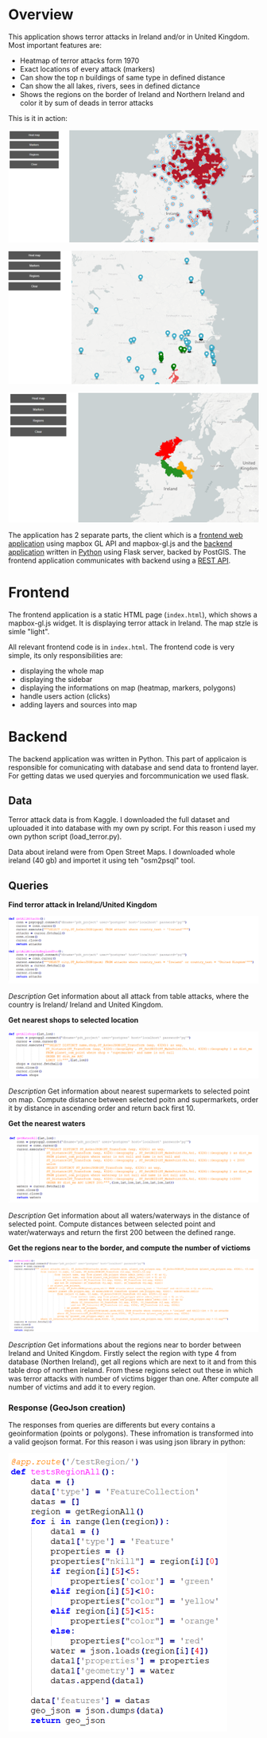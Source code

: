 # Overview

This application shows terror attacks in Ireland and/or in United Kingdom. Most important features are:
- Heatmap of terror attacks form 1970
- Exact locations of every attack (markers)
- Can show the top n buildings of same type in defined distance
- Can show the all lakes, rivers, sees in defined dictance
- Shows the regions on the border of Ireland and Northern Ireland and color it by sum of deads in terror attacks

This is it in action:

![Screenshot](heatmap.png)

![Screenshot](markers.png)

![Screenshot](regions.png)

The application has 2 separate parts, the client which is a [frontend web application](#frontend) using mapbox GL API and mapbox-gl.js and the [backend application](#backend) written in [Python](https://www.python.org/) using Flask server, backed by PostGIS. The frontend application communicates with backend using a [REST API](#api).

# Frontend

The frontend application is a static HTML page (`index.html`), which shows a mapbox-gl.js widget. It is displaying terror attack in Ireland. The map stzle is simle "light". 

All relevant frontend code is in `index.html`.
The frontend code is very simple, its only responsibilities are:
- displaying the whole map
- displaying the sidebar
- displaying the informations on map (heatmap, markers, polygons)
- handle users action (clicks)
- adding layers and sources into map

# Backend

The backend application was written in Python. This part of applicaion is responsible for comunicating with database and send data to frontend layer. For getting datas we used queryies and forcommunication we used flask.

## Data

Terror attack data is from Kaggle. I downloaded the full dataset and uplouaded it into database with my own py script. For this reason i used my own python script (load_terror.py).

Data about ireland were from Open Street Maps. I downloaded whole ireland (40 gb) and importet it using teh "osm2psql" tool.

## Queries

**Find terror attack in Ireland/United Kingdom**

![Screenshot](Attacks.png)

*Description*
Get information about all attack from table attacks, where the country is Ireland/ Ireland and United Kingdom.

**Get nearest shops to selected location**

![Screenshot](shops.png)

*Description*
Get information about nearest supermarkets to selected point on map. Compute distance between selected poitn and supermarkets, order it by distance in ascending order and return back first 10.

**Get the nearest waters**

![Screenshot](waters.png)

*Description*
Get information about all waters/waterways in the distance of selected point. Compute distances between selected point and water/waterways and return the first 200 between the defined range.
          
**Get the regions near to the border, and compute the number of victioms**

![Screenshot](region.png)

*Description*
Get informations about the regions near to border between Ireland and United Kingdom. Firstly select the region with type 4 from database (Northen Ireland), get all regions which are next to it and from this table drop of northen ireland. From these regions select out these in which was terror attacks with number of victims bigger than one. 
After compute all number of victims and add it to every region.

### Response (GeoJson creation)

The responses from queries are differents but every contains a geoinformation (points or polygons).
These infromation is transformed into a valid geojson format. For this reason i was using json library in python:

![Screenshot](data.png)
